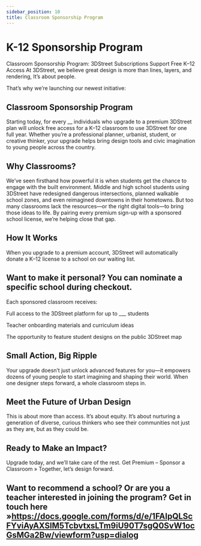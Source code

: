 ```yaml
---
sidebar_position: 10
title: Classroom Sponsorship Program
---
```


# K-12 Sponsorship Program  

Classroom Sponsorship Program: 3DStreet Subscriptions Support Free K–12 Access
At 3DStreet, we believe great design is more than lines, layers, and rendering, It’s about people.

That’s why we’re launching our newest initiative:
## Classroom Sponsorship Program
Starting today, for every __ individuals who upgrade to a premium 3DStreet plan will unlock free access for a K–12 classroom to use 3DStreet for one full year.
Whether you’re a professional planner, urbanist, student, or creative thinker, your upgrade helps bring design tools and civic imagination to young people across the country.

## Why Classrooms?
We’ve seen firsthand how powerful it is when students get the chance to engage with the built environment. Middle and high school students using 3DStreet have redesigned dangerous intersections, planned walkable school zones, and even reimagined downtowns in their hometowns.
But too many classrooms lack the resources—or the right digital tools—to bring those ideas to life. By pairing every premium sign-up with a sponsored school license, we’re helping close that gap.

## How It Works
When you upgrade to a premium account, 3DStreet will automatically donate a K–12 license to a school on our waiting list.


## Want to make it personal? You can nominate a specific school during checkout.


Each sponsored classroom receives:


Full access to the 3DStreet platform for up to ___ students


Teacher onboarding materials and curriculum ideas


The opportunity to feature student designs on the public 3DStreet map



## Small Action, Big Ripple
Your upgrade doesn’t just unlock advanced features for you—it empowers dozens of young people to start imagining and shaping their world.
When one designer steps forward, a whole classroom steps in.

## Meet the Future of Urban Design
This is about more than access. It’s about equity. It’s about nurturing a generation of diverse, curious thinkers who see their communities not just as they are, but as they could be.

## Ready to Make an Impact?
Upgrade today, and we’ll take care of the rest.
Get Premium – Sponsor a Classroom »
Together, let’s design forward.

## Want to recommend a school? Or are you a teacher interested in joining the program? Get in touch here »https://docs.google.com/forms/d/e/1FAIpQLScFYviAyAXSlM5TcbvtxsLTm9iU90T7sgQ0SvW1ocGsMGa2Bw/viewform?usp=dialog 
